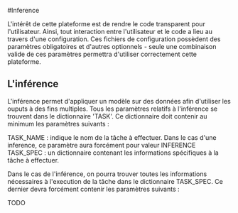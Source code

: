 #Inference

L'intérêt de cette plateforme est de rendre le code transparent pour l'utilisateur.
Ainsi, tout interaction entre l'utilisateur et le code a lieu au travers d'une configuration.
Ces fichiers de configuration possèdent des paramètres obligatoires et d'autres optionnels - seule une combinaison valide de ces paramètres permettra d'utiliser correctement cette plateforme.

## L'inférence
L'inférence permet d'appliquer un modèle sur des données afin d'utiliser les ouputs à des fins multiples. Tous les paramètres relatifs à l'inférence se trouvent dans le dictionnaire 'TASK'. Ce dictionnaire doit contenir au minimum les paramètres suivants :

TASK_NAME : indique le nom de la tâche à effectuer. Dans le cas d'une inference, ce paramètre aura forcément pour valeur INFERENCE
TASK_SPEC : un dictionnaire contenant les informations spécifiques à la tâche à effectuer.

Dans le cas de l'inférence, on pourra trouver toutes les informations nécessaires à l'execution de la tâche dans le dictionnaire TASK_SPEC. Ce dernier devra forcément contenir les paramètres suivants :

TODO
